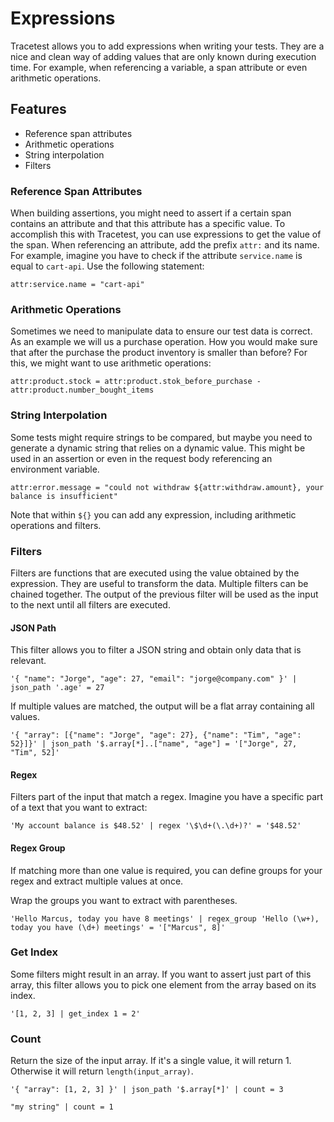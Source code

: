 # Expressions

Tracetest allows you to add expressions when writing your tests. They are a nice and clean way of adding values that are only known during execution time. For example, when referencing a variable, a span attribute or even arithmetic operations.

## **Features**

* Reference span attributes
* Arithmetic operations
* String interpolation
* Filters

### **Reference Span Attributes**

When building assertions, you might need to assert if a certain span contains an attribute and that this attribute has a specific value. To accomplish this with Tracetest, you can use expressions to get the value of the span. When referencing an attribute, add the prefix `attr:` and its name. For example, imagine you have to check if the attribute `service.name` is equal to `cart-api`. Use the following statement:

```
attr:service.name = "cart-api"
```

### **Arithmetic Operations**

Sometimes we need to manipulate data to ensure our test data is correct. As an example we will us a purchase operation. How you would make sure that after the purchase the product inventory is smaller than before? For this, we might want to use arithmetic operations:

```
attr:product.stock = attr:product.stok_before_purchase - attr:product.number_bought_items
```

### **String Interpolation**

Some tests might require strings to be compared, but maybe you need to generate a dynamic string that relies on a dynamic value. This might be used in an assertion or even in the request body referencing an environment variable.

```
attr:error.message = "could not withdraw ${attr:withdraw.amount}, your balance is insufficient"
```

Note that within `${}` you can add any expression, including arithmetic operations and filters.


### **Filters**

Filters are functions that are executed using the value obtained by the expression. They are useful to transform the data. Multiple filters can be chained together. The output of the previous filter will be used as the input to the next until all filters are executed.

#### **JSON Path**
This filter allows you to filter a JSON string and obtain only data that is relevant.

```
'{ "name": "Jorge", "age": 27, "email": "jorge@company.com" }' | json_path '.age' = 27
```

If multiple values are matched, the output will be a flat array containing all values.

```
'{ "array": [{"name": "Jorge", "age": 27}, {"name": "Tim", "age": 52}]}' | json_path '$.array[*]..["name", "age"] = '["Jorge", 27, "Tim", 52]'
```

#### **Regex**
Filters part of the input that match a regex. Imagine you have a specific part of a text that you want to extract:

```
'My account balance is $48.52' | regex '\$\d+(\.\d+)?' = '$48.52'
```

#### **Regex Group**
If matching more than one value is required, you can define groups for your regex and extract multiple values at once.

Wrap the groups you want to extract with parentheses.

```
'Hello Marcus, today you have 8 meetings' | regex_group 'Hello (\w+), today you have (\d+) meetings' = '["Marcus", 8]'
```

### **Get Index**

Some filters might result in an array. If you want to assert just part of this array, this filter allows you to pick one element from the array based on its index.

```
'[1, 2, 3] | get_index 1 = 2'
```

### **Count**

Return the size of the input array. If it's a single value, it will return 1. Otherwise it will return `length(input_array)`.

```
'{ "array": [1, 2, 3] }' | json_path '$.array[*]' | count = 3
```

```
"my string" | count = 1
```
